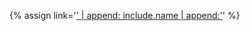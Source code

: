{% assign link='<a href="https://zenodo.org/communities/phenixcollaboration/search?page=1&size=20&q=%22' | append: include.name | append: '%22" target="_blank">' | append: include.name | append:'</a>' %}

